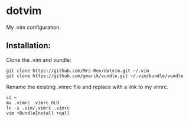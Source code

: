 dotvim
======
My .vim configuration.

Installation:
-------------
Clone the .vim and vundle:

	git clone https://github.com/Mrs-Rev/dotvim.git ~/.vim
	git clone https://github.com/gmarik/vundle.git ~/.vim/bundle/vundle


Rename the existing .vimrc file and replace with a link to my vimrc.

	cd ~
	mv .vimrc .vimrc_OLD
	ln -s .vim/.vimrc .vimrc 
	vim +BundleInstall +qall
